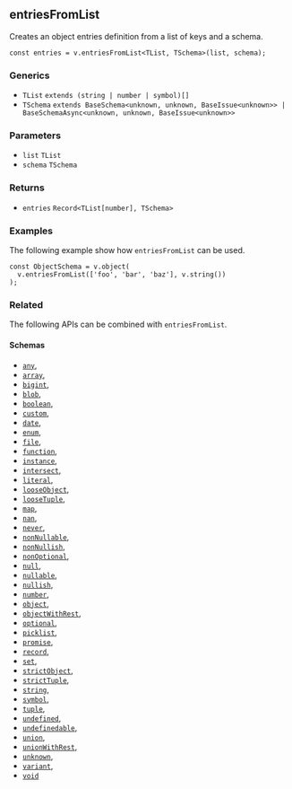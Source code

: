 entriesFromList
---------------

Creates an object entries definition from a list of keys and a schema.

    const entries = v.entriesFromList<TList, TSchema>(list, schema);
    

### Generics

*   `TList` `extends (string | number | symbol)[]`
*   `TSchema` `extends BaseSchema<unknown, unknown, BaseIssue<unknown>> | BaseSchemaAsync<unknown, unknown, BaseIssue<unknown>>`

### Parameters

*   `list` `TList`
*   `schema` `TSchema`

### Returns

*   `entries` `Record<TList[number], TSchema>`

### Examples

The following example show how `entriesFromList` can be used.

    const ObjectSchema = v.object(
      v.entriesFromList(['foo', 'bar', 'baz'], v.string())
    );
    

### Related

The following APIs can be combined with `entriesFromList`.

#### Schemas

*   [`any`](any.md),
*   [`array`](array.md),
*   [`bigint`](bigint.md),
*   [`blob`](blob.md),
*   [`boolean`](boolean.md),
*   [`custom`](custom.md),
*   [`date`](date.md),
*   [`enum`](enum.md),
*   [`file`](file.md),
*   [`function`](function.md),
*   [`instance`](instance.md),
*   [`intersect`](intersect.md),
*   [`literal`](literal.md),
*   [`looseObject`](looseObject.md),
*   [`looseTuple`](looseTuple.md),
*   [`map`](map.md),
*   [`nan`](nan.md),
*   [`never`](never.md),
*   [`nonNullable`](nonNullable.md),
*   [`nonNullish`](nonNullish.md),
*   [`nonOptional`](nonOptional.md),
*   [`null`](null.md),
*   [`nullable`](nullable.md),
*   [`nullish`](nullish.md),
*   [`number`](number.md),
*   [`object`](object.md),
*   [`objectWithRest`](objectWithRest.md),
*   [`optional`](optional.md),
*   [`picklist`](picklist.md),
*   [`promise`](promise.md),
*   [`record`](record.md),
*   [`set`](set.md),
*   [`strictObject`](strictObject.md),
*   [`strictTuple`](strictTuple.md),
*   [`string`](string.md),
*   [`symbol`](symbol.md),
*   [`tuple`](tuple.md),
*   [`undefined`](undefined.md),
*   [`undefinedable`](undefinedable.md),
*   [`union`](union.md),
*   [`unionWithRest`](unionWithRest.md),
*   [`unknown`](unknown.md),
*   [`variant`](variant.md),
*   [`void`](void.md)